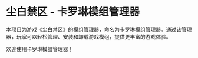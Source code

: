 # 尘白禁区 - 卡罗琳模组管理器

本项目为游戏《尘白禁区》的模组管理器，命名为卡罗琳模组管理器。通过该管理器，玩家可以轻松管理、安装和卸载游戏模组，提供更丰富的游戏体验。

欢迎使用卡罗琳模组管理器！
